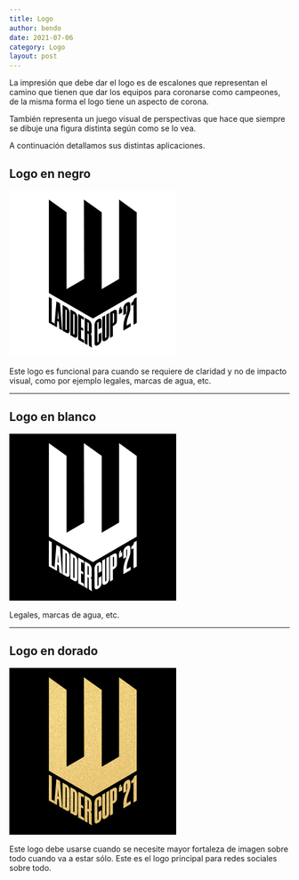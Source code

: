 ```yaml
---
title: Logo
author: bendo
date: 2021-07-06
category: Logo
layout: post
---
```


La impresión que debe dar el logo es de escalones que representan el camino que tienen que dar los equipos para coronarse como campeones, de la misma forma el logo tiene un aspecto de corona.

También representa un juego visual de perspectivas que hace que siempre se dibuje una figura distinta según como se lo vea.

A continuación detallamos sus distintas aplicaciones.


## Logo en negro

<img src="../images/logo-black.jpg" width="300" alt="Ladder Cup '21"/>

Este logo es funcional para cuando se requiere de claridad y no de impacto visual, como por ejemplo legales, marcas de agua, etc.


--------

## Logo en blanco
<img src="../images/logo-white.jpg" width="300" alt="Ladder Cup '21"/>

Legales, marcas de agua, etc.

--------
## Logo en dorado
<img src="../images/logo-golden.jpg" width="300" alt="Ladder Cup '21"/>

Este logo debe usarse cuando se necesite mayor fortaleza de imagen sobre todo cuando va a estar sólo. Este es el logo principal para redes sociales sobre todo.

